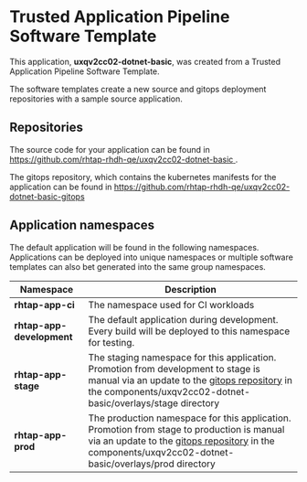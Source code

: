 # Trusted Application Pipeline Software Template

This application, **uxqv2cc02-dotnet-basic**, was created from a Trusted Application Pipeline Software Template.

The software templates create a new source and gitops deployment repositories with a sample source application. 

## Repositories

The source code for your application can be found in [https://github.com/rhtap-rhdh-qe/uxqv2cc02-dotnet-basic ](https://github.com/rhtap-rhdh-qe/uxqv2cc02-dotnet-basic ).
 
The gitops repository, which contains the kubernetes manifests for the application can be found in 
[https://github.com/rhtap-rhdh-qe/uxqv2cc02-dotnet-basic-gitops ](https://github.com/rhtap-rhdh-qe/uxqv2cc02-dotnet-basic-gitops ) 

## Application namespaces 

The default application will be found in the following namespaces. Applications can be deployed into unique namespaces or multiple software templates can also bet generated into the same group namespaces.  

|  Namespace   |  Description   |  
| -------- | -------- |
| **rhtap-app-ci** | The namespace used for CI workloads |
| **rhtap-app-development** | The default application during development. Every build will be deployed to this namespace for testing. |
| **rhtap-app-stage** | The staging namespace for this application. Promotion from development to stage is manual via an update to the [gitops repository](https://github.com/rhtap-rhdh-qe/uxqv2cc02-dotnet-basic-gitops ) in the components/uxqv2cc02-dotnet-basic/overlays/stage directory |
| **rhtap-app-prod** | The production namespace for this application. Promotion from stage to production is manual via an update to the [gitops repository](https://github.com/rhtap-rhdh-qe/uxqv2cc02-dotnet-basic-gitops ) in the components/uxqv2cc02-dotnet-basic/overlays/prod directory |